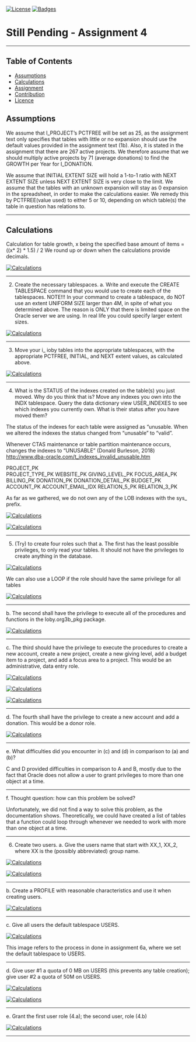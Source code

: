 [![License](http://img.shields.io/:license-mit-blue.svg?style=flat-square)](http://badges.mit-license.org) [![Badges](http://img.shields.io/:badges-9/9-ff6799.svg?style=flat-square)](https://github.com/badges/badgerbadgerbadger)

# Still Pending - Assignment 4
---







## Table of Contents

- [Assumptions](#assumptions)
- [Calculations](#calculations)
- [Assignment](#assignment)
- [Contribution](#team)
- [Licence](#license)





## Assumptions

We assume that I_PROJECT’s PCTFREE will be set as 25, as the assignment text only specifies that tables with little or no expansion should use the default values provided in the assignment text (1b).
Also, it is stated in the assignment that there are 267 active projects. We therefore assume that we should multiply active projects by 71 (average donations)  to find the GROWTH per Year for I_DONATION.

We assume that  INITIAL EXTENT SIZE will hold a 1-to-1 ratio with NEXT EXTENT SIZE unless NEXT EXTENT SIZE is very close to the limit.
We assume that the tables with an unknown expansion will stay as 0 expansion in the spreadsheet, in order to make the calculations easier. We remedy this by PCTFREE(value used) to either 5 or 10, depending on which table(s) the table in question has relations to.

---




## Calculations
Calculation for table growth, x being the specified base amount of items = ((x* 2) * 1.5) / 2 We round up or down when the calculations provide decimals.

[![Calculations](https://i.imgur.com/ywKOD86.png)](http://i.imgur.com/ywKOD86)


---

2. Create the necessary tablespaces. a. Write and execute the CREATE TABLESPACE command that you would use to create each of the tablespaces. NOTE!!! In your command to create a tablespace, do NOT use an extent UNIFORM SIZE larger than 4M, in spite of what you determined above. The reason is ONLY that there is limited space on the Oracle server we are using. In real life you could specify larger extent sizes. 

[![Calculations](https://i.imgur.com/EnnWmhw.png)](http://i.imgur.com/EnnWmhw)

---







3. Move your i_ ioby tables into the appropriate tablespaces, with the appropriate PCTFREE, INITIAL, and NEXT extent values, as calculated above. 

[![Calculations](https://i.imgur.com/XwNegFP.png)](http://i.imgur.com/XwNegFP)

---




4. What is the STATUS of the indexes created on the table(s) you just moved. Why
do you think that is? Move any indexes you own into the INDX tablespace.
Query the data dictionary view USER_INDEXES to see which indexes you
currently own. What is their status after you have moved them?

The status of the indexes for each table were assigned as “unusable. When we altered the indexes the status changed from “unusable” to “valid”. 

Whenever CTAS maintenance or table partition maintenance occurs, changes the indexes to  “UNUSABLE” (Donald Burleson, 2018) 
http://www.dba-oracle.com/t_indexes_invalid_unusable.htm 

PROJECT_PK	
PROJECT_TYPE_PK
WEBSITE_PK
GIVING_LEVEL_PK
FOCUS_AREA_PK
BILLING_PK
DONATION_PK
DONATION_DETAIL_PK
BUDGET_PK
ACCOUNT_PK
ACCOUNT_EMAIL_IDX
RELATION_5_PK
RELATION_3_PK

As far as we gathered, we do not own any of the LOB indexes with the sys_ prefix.


[![Calculations](https://i.imgur.com/nZSJDin.png)](http://i.imgur.com/nZSJDin)

[![Calculations](https://i.imgur.com/ARCBQjr.png)](http://i.imgur.com/ARCBQjr)


---

5. (Try) to create four roles such that 
a.  The first has the least possible privileges, to only read your tables.  It should not have the privileges to create anything in the database.


[![Calculations](https://i.imgur.com/smpkEaA.png)](https://i.imgur.com/smpkEaA)


We can also use a LOOP if the role should have the same privilege for all tables

[![Calculations](https://i.imgur.com/qfEtq3h.png)](http://i.imgur.com/qfEtq3h)


---

b.  The second shall have the privilege to execute all of the procedures and functions in the Ioby.org3b_pkg package. 


[![Calculations](https://i.imgur.com/DXlEBOQ.png)](http://i.imgur.com/DXlEBOQ)


---





c.  The third should have the privilege to execute the procedures to create a new account, create a new project, create a new giving level, add a budget item to a project, and add a focus area to a project. This would be an administrative, data entry role. 


[![Calculations](https://i.imgur.com/DGQMtJR.png)](http://i.imgur.com/DGQMtJR)

[![Calculations](https://i.imgur.com/5VyqEmi.png)](http://i.imgur.com/5VyqEmi)

[![Calculations](https://i.imgur.com/IhUCTVa.png)](http://i.imgur.com/IhUCTVa)

---







d.  The fourth shall have the privilege to create a new account and add a donation.  This would be a donor role. 

[![Calculations](https://i.imgur.com/vm41yOn.png)](http://i.imgur.com/vm41yOn)

---

e.  What difficulties did you encounter in (c) and (d) in comparison to (a) and (b)?

C and D provided difficulties in comparison to A and B, mostly due to the fact that Oracle does not allow a user to grant privileges to more than one object at a time.

---

f.  Thought question: how can this problem be solved?  

Unfortunately, we did not find a way to solve this problem, as the documentation shows.
Theoretically, we could have created a list of tables that a function could loop through whenever we needed to work with more than one object at a time.

---



6. Create two users. 
a. Give the users name that start with XX_1, XX_2, where XX is the (possibly abbreviated) group name. 

[![Calculations](https://i.imgur.com/LWVgszF.png)](http://i.imgur.com/LWVgszF)

[![Calculations](https://i.imgur.com/UpYcvY8.png)](http://i.imgur.com/UpYcvY8)

---


b. Create a PROFILE with reasonable characteristics and use it when creating users. 

[![Calculations](https://i.imgur.com/Oqo9r3e.png)](http://i.imgur.com/Oqo9r3e)

---


c. Give all users the default tablespace USERS. 

[![Calculations](https://i.imgur.com/MPPjWGc.png)](http://i.imgur.com/MPPjWGc)

This image refers to the process in done in assignment 6a, where we set the default tablespace to USERS.

---




d. Give user #1 a quota of 0 MB on USERS (this prevents any table creation); give user #2 a quota of 50M on USERS. 

[![Calculations](https://i.imgur.com/Gegy64J.png)](http://i.imgur.com/Gegy64J)

[![Calculations](https://i.imgur.com/v3iBrOm.png)](http://i.imgur.com/v3iBrOm)


---




e. Grant the first user role (4.a); the second user, role (4.b) 

[![Calculations](https://i.imgur.com/vm41yOn.png)](http://i.imgur.com/vm41yOn)

---









